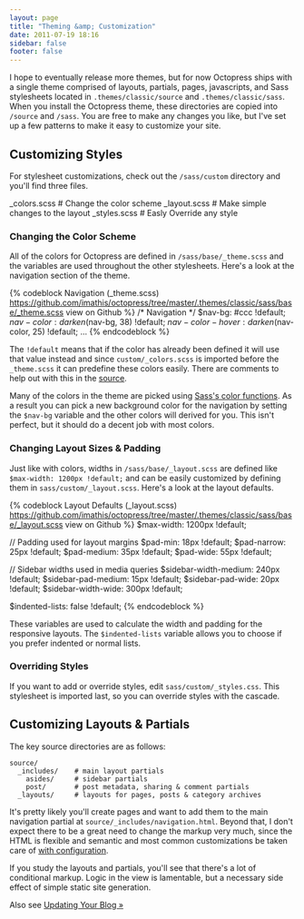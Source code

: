 ```yaml
---
layout: page
title: "Theming &amp; Customization"
date: 2011-07-19 18:16
sidebar: false
footer: false
---
```


I hope to eventually release more themes, but for now Octopress ships with a single theme comprised of layouts, partials, pages, javascripts, and
Sass stylesheets located in `.themes/classic/source` and `.themes/classic/sass`.
When you install the Octopress theme, these directories are copied into `/source` and `/sass`. You are free to make any changes you like,
but I've set up a few patterns to make it easy to customize your site.

## Customizing Styles

For stylesheet customizations, check out the  `/sass/custom` directory and you'll find three files.

   _colors.scss     # Change the color scheme
   _layout.scss     # Make simple changes to the layout
   _styles.scss     # Easly Override any style

### Changing the Color Scheme

All of the colors for Octopress are defined in `/sass/base/_theme.scss` and the variables are used throughout the other stylesheets. Here's
a look at the navigation section of the theme.

{% codeblock Navigation (_theme.scss) https://github.com/imathis/octopress/tree/master/.themes/classic/sass/base/_theme.scss view on Github %}
/* Navigation */
$nav-bg: #ccc !default;
$nav-color: darken($nav-bg, 38) !default;
$nav-color-hover: darken($nav-color, 25) !default;
...
{% endcodeblock %}

The `!default` means that if the color has already been defined it will use that value instead and since `custom/_colors.scss`
is imported before the `_theme.scss` it can predefine these colors easily. There are comments to help out with this in the
[source](https://github.com/imathis/octopress/tree/master/.themes/classic/sass/custom/_colors.scss).

Many of the colors in the theme are picked using [Sass's color functions](http://sass-lang.com/docs/yardoc/Sass/Script/Functions.html).
As a result you can pick a new background color for the navigation by setting the `$nav-bg` variable
and the other colors will derived for you. This isn't perfect, but it should do a decent job with most colors.

### Changing Layout Sizes & Padding

Just like with colors, widths in `/sass/base/_layout.scss` are defined like `$max-width: 1200px !default;` and can be easily customized
by defining them in `sass/custom/_layout.scss`. Here's a look at the layout defaults.

{% codeblock Layout Defaults (_layout.scss) https://github.com/imathis/octopress/tree/master/.themes/classic/sass/base/_layout.scss view on Github %}
$max-width: 1200px !default;

// Padding used for layout margins
$pad-min: 18px !default;
$pad-narrow: 25px !default;
$pad-medium: 35px !default;
$pad-wide: 55px !default;

// Sidebar widths used in media queries
$sidebar-width-medium: 240px !default;
$sidebar-pad-medium: 15px !default;
$sidebar-pad-wide: 20px !default;
$sidebar-width-wide: 300px !default;

$indented-lists: false !default;
{% endcodeblock %}

These variables are used to calculate the width and padding for the responsive layouts. The `$indented-lists` variable allows you to
choose if you prefer indented or normal lists.

### Overriding Styles
If you want to add or override styles, edit `sass/custom/_styles.css`. This stylesheet is imported last, so you can override styles with the cascade.

## Customizing Layouts & Partials
The key source directories are as follows:

    source/
      _includes/    # main layout partials
        asides/     # sidebar partials
        post/       # post metadata, sharing & comment partials
      _layouts/     # layouts for pages, posts & category archives

It's pretty likely you'll create pages and want to add them to the main navigation partial at `source/_includes/navigation.html`.
Beyond that, I don't expect there to be a great need to change the markup very much, since the HTML is flexible and semantic and most common
customizations be taken care of [with configuration](/docs/configuring).

If you study the layouts and partials, you'll see that there's a lot of conditional markup. Logic in the view is lamentable, but a necessary
side effect of simple static site generation.

Also see [Updating Your Blog &raquo;](/docs/updating)
